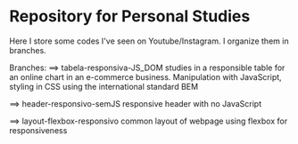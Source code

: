 # Repository for Personal Studies

Here I store some codes I've seen on Youtube/Instagram. I organize them in branches.

Branches:
==> tabela-responsiva-JS_DOM
studies in a responsible table for an online chart in an e-commerce business. Manipulation with JavaScript, styling in CSS using the international standard BEM

==> header-responsivo-semJS
responsive header with no JavaScript

==> layout-flexbox-responsivo
common layout of webpage using flexbox for responsiveness